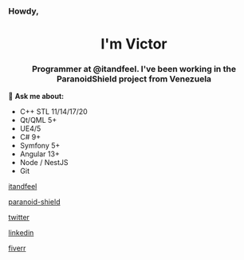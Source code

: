 ### Howdy,

<h1 align="center">I'm Victor</h1>
<h3 align="center">Programmer at @itandfeel. I've been working in the ParanoidShield project from Venezuela</h3>

💬 **Ask me about:**
- C++ STL 11/14/17/20
- Qt/QML 5+
- UE4/5
- C# 9+
- Symfony 5+
- Angular 13+
- Node / NestJS
- Git

[itandfeel](https://www.itandfeel.com)

[paranoid-shield](https://www.paranoid-shield.com)

[twitter](https://twitter.com/hallo_w3lt)

[linkedin](https://linkedin.com/in/develop3r)

[fiverr](https://www.fiverr.com/itandfeel)
